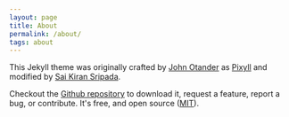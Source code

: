 ```yaml
---
layout: page
title: About
permalink: /about/
tags: about
---
```


This Jekyll theme was originally crafted by [John Otander](http://johnotander.com) as [Pixyll](https://github.com/johno/pixyll) and modified by [Sai Kiran Sripada](https://www.saikiransripada.com/).

Checkout the [Github repository](https://github.com/saikiransripada/mixyll) to download it,
request a feature, report a bug, or contribute. It's free, and open source
([MIT](http://opensource.org/licenses/MIT)).
